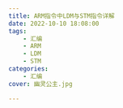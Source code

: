 ```yaml
---
title: ARM指令中LDM与STM指令详解
date: 2022-10-10 18:08:00
tags:
    - 汇编
    - ARM
    - LDM
    - STM
categories:
    - 汇编
cover: 幽灵公主.jpg

---
```


